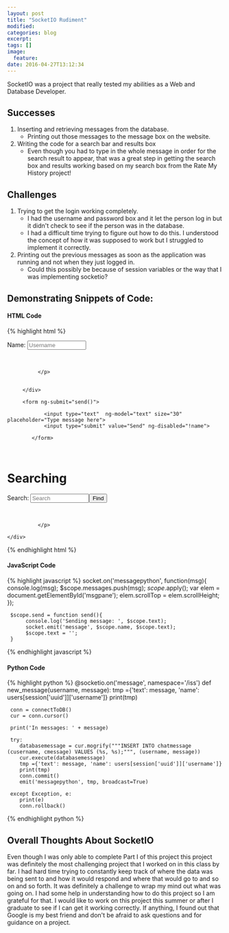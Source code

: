 ```yaml
---
layout: post
title: "SocketIO Rudiment"
modified:
categories: blog
excerpt:
tags: []
image:
  feature:
date: 2016-04-27T13:12:34
---
```


SocketIO was a project that really tested my abilities as a Web and Database Developer.

## Successes ##
1. Inserting and retrieving messages from the database.
    * Printing out those messages to the message box on the website.
2. Writing the code for a search bar and results box
    * Even though you had to type in the whole message in order for the search result to appear, that was a great step in getting the search box and results working based on my search box from the Rate My History project!

## Challenges ##
1. Trying to get the login working completely.
    * I had the username and password box and it let the person log in but it didn't check to see if the person was in the database.
    * I had a difficult time trying to figure out how to do this. I understood the concept of how it was supposed to work but I struggled to implement it correctly.
2. Printing out the previous messages as soon as the application was running and not when they just logged in.
    * Could this possibly be because of session variables or the way that I was implementing socketio?

## Demonstrating Snippets of Code: ##

#### HTML Code ####
{% highlight html %}
        <p>Name:
          <input type="text" ng-model="name" ng-change="setName()"   placeholder="Username" size="14" /></p>
         <div class="scroll" id="msgpane">
         <p ng-repeat="msg in messages">
            <b ng-bind="msg.name"></b>&nbsp;
            <span ng-bind="msg.text"></span>
                
              </p>
         
         
         </div>
         
         <form ng-submit="send()">
              
                <input type="text"  ng-model="text" size="30"  placeholder="Type message here">
                <input type="submit" value="Send" ng-disabled="!name">
             
            </form>
<br />
<form ng-submit="searchsend()">
  <h1>Searching</h1>
  <p>Search: <input type="text" ng-model="searchbox" value="" name="searchengine", placeholder="Search" size="14"/><input type="submit" value="Find" /></p>
	<div class="scroll" id="msgpane2">
	 <!-- {% if query == chatmessage['cusername'] %}
		  {% for chatmessage in results %}
		    <p>{{chatmessage[1]}}</p>
		    <p>{{chatmessage[2]}}</p>
		  {% endfor %}
		{% endif %} -->
		<p ng-repeat="srch in searcharray">
            <b ng-bind="srch.name"></b>&nbsp;
            <span ng-bind="srch.text"></span>
                
              </p>
	
	</div>
</form>
{% endhighlight html %}

#### JavaScript Code ####
{% highlight javascript %}
 socket.on('messagepython', function(msg){
        console.log(msg);
        $scope.messages.push(msg);
        $scope.$apply();
        var elem = document.getElementById('msgpane');
        elem.scrollTop = elem.scrollHeight;
     });
     
     $scope.send = function send(){
          console.log('Sending message: ', $scope.text);
          socket.emit('message', $scope.name, $scope.text);
          $scope.text = '';
     }
{% endhighlight javascript %}

#### Python Code ####
{% highlight python %}
@socketio.on('message', namespace='/iss')
def new_message(username, message):
     tmp ={'text': message, 'name': users[session['uuid']]['username']}
     print(tmp)
     
     conn = connectToDB()
     cur = conn.cursor()
    
     print('In messages: ' + message)
   
     try:
        databasemessage = cur.mogrify("""INSERT INTO chatmessage (cusername, cmessage) VALUES (%s, %s);""", (username, message))
        cur.execute(databasemessage)
        tmp ={'text': message, 'name': users[session['uuid']]['username']}
        print(tmp)
        conn.commit()
        emit('messagepython', tmp, broadcast=True)
        
     except Exception, e:
        print(e)
        conn.rollback()
{% endhighlight python %}


## Overall Thoughts About SocketIO ##
Even though I was only able to complete Part I of this project this project was definitely the most challenging project that I worked on in this class by far.
I had hard time trying to constantly keep track of where the data was being sent to and how it would respond and where that would go to and so on and so forth. It was definitely a challenge to wrap my mind out what was going on. I had some help in understanding how to do this project so I am grateful for that.
I would like to work on this project this summer or after I graduate to see if I can get it working correctly.
If anything, I found out that Google is my best friend and don't be afraid to ask questions and for guidance on a project.


